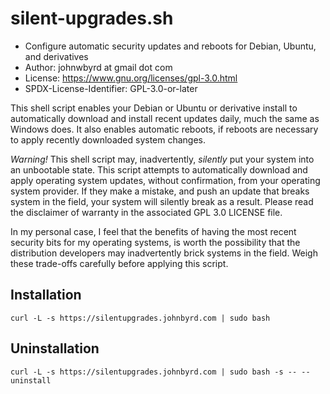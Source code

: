 # silent-upgrades.sh

- Configure automatic security updates and reboots for Debian, Ubuntu, and derivatives
- Author: johnwbyrd at gmail dot com
- License: https://www.gnu.org/licenses/gpl-3.0.html
- SPDX-License-Identifier: GPL-3.0-or-later

This shell script enables your Debian or Ubuntu or derivative install to automatically download and install recent updates daily, much the same as Windows does.  It also enables automatic reboots, if reboots are necessary to apply recently downloaded system changes.

*Warning!* This shell script may, inadvertently, *silently* put your system into an unbootable state.  This script attempts to automatically download and apply operating system updates, without confirmation, from your operating system provider.  If they make a mistake, and push an update that breaks system in the field, your system will silently break as a result.  Please read the disclaimer of warranty in the associated GPL 3.0 LICENSE file.

In my personal case, I feel that the benefits of having the most recent security bits for my operating systems, is worth the possibility that the distribution developers may inadvertently brick systems in the field.  Weigh these trade-offs carefully before applying this script.

## Installation
 
```
curl -L -s https://silentupgrades.johnbyrd.com | sudo bash
```

## Uninstallation

```
curl -L -s https://silentupgrades.johnbyrd.com | sudo bash -s -- --uninstall
```
